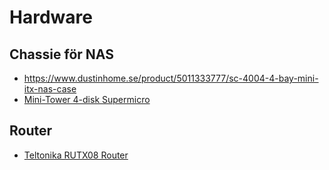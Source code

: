 # Hardware

## Chassie för NAS
* https://www.dustinhome.se/product/5011333777/sc-4004-4-bay-mini-itx-nas-case
* [Mini-Tower 4-disk Supermicro](https://www.supermicro.com/en/products/chassis/compact%20mini-tower/721/sc721tq-350b2)
## Router
- [Teltonika RUTX08 Router](https://teltonika-networks.com/products/routers/rutx08)

